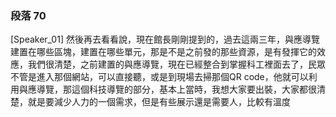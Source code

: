 ### 段落 70

[Speaker_01] 然後再去看看說，現在館長剛剛提到的，過去這兩三年，與應導覽建置在哪些區塊，建置在哪些單元，那是不是之前發的那些資源，是有發揮它的效應，我們很清楚，之前建置的與應導覽，現在已經整合到掌握科工裡面去了，民眾不管是進入那個網站，可以直接聽，或是到現場去掃那個QR code，他就可以利用與應導覽，那這個科技導覽的部分，基本上當時，我想大家要出裝，大家都很清楚，就是要減少人力的一個需求，但是有些展示還是需要人，比較有溫度
